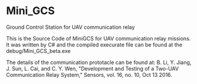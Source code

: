 # Mini_GCS
Ground Control Station for UAV communication relay

This is the Source Code of MiniGCS for UAV communication relay missions. It was written by C# and the compiled execurate file can be found at the debug/Mini_GCS_beta.exe

The details of the communication prototacle can be found at: B. Li, Y. Jiang, J. Sun, L. Cai, and C. Y. Wen, "Development and Testing of a Two-UAV Communication Relay System," Sensors, vol. 16, no. 10, Oct 13 2016.
